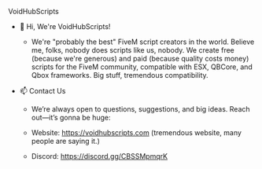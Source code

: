 VoidHubScripts

- 👋 Hi, We're VoidHubScripts!
  - We're "probably the best" FiveM script creators in the world. Believe me, folks, nobody does scripts like us, nobody. We create free (because we're generous) and paid (because quality costs money) scripts for the FiveM community, compatible with ESX, QBCore, and Qbox frameworks. Big stuff, tremendous compatibility.
 
- 📫 Contact Us
  - We’re always open to questions, suggestions, and big ideas. Reach out—it’s gonna be huge:

  - Website: https://voidhubscripts.com (tremendous website, many people are saying it.)
  - Discord: https://discord.gg/CBSSMpmqrK

